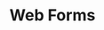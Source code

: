 ---
title: Web Forms

slides:

  - class: title-slide
    content: |

      # Web Forms
      _Capturing user input_









  - content: |

      ## Prepare the sign in form

      We need the form on the sign-in 
      page to be set up correctly.


  - content: |

      ### Set the form action to sign-in

      ```html
      <form action="sign-in">
      ```

      The form "action" is the URL or route
      where the form data should be submitted.


  - content: |

      ### Set the form method to post

      ```html
      <form action="sign-in" method="post">
      ```

      Setting the method to "post" allows us to
      easily access the data from within Python.


  - content: |

      ### Name all form inputs

      ```html
      <form action="sign-in" method="post">

        <label>Username</label>
        <input name="username" type="text">

        <label>Password</label>
        <input name="password" type="password">

        <input type="submit" value="Sign in">

      </form>
      ```

      Form inputs must have a name attribute
      for their data to be posted to the server.









  - content: |

      ## Modify the sign in route

      Our **sign-in** route now needs to process sign ins
      as well as display the sign in form to users.

  - content: |

      ### Import Flask's request package

      ```python
      from flask import request
      ```

      At the top of **routes.py**, import the
      request package to allow us to process forms.


  - content: |

      ### Define which methods are enabled for the route

      ```python
      @website.route('/sign-in', methods=['GET', 'POST'])
      def sign_in():
          return render_template('sign-in.html')
      ```

      The **GET** method is for viewing the web page,
      and the **POST** method is for processing form data.

  - content: |

      ### Do different things based on the method used

      ```python
      @website.route('/sign-in', methods=['GET', 'POST'])
      def sign_in():

          if request.method == 'GET':
              return render_template('sign-in.html')

          if request.method == 'POST':
              return 'log in the user'

      ```

      For a **GET** request we want to display the form,
      but for **POST** we want to log in the user.


  - content: |

      ### Check that both GET and POST are supported

      Browse to the sign in page and ensue that
      you get a different page when clicking sign in.


  - content: |

      ### Get the posted username and password

      ```python
      if request.method == 'POST':

          username = request.form.get('username')
          password = request.form.get('password')

      ```

      We can get the values entered in the form
      by using the names we specified in the HTML.

  - content: |

      ### Check the form fields in the shell

      ```python
      if request.method == 'POST':

          username = request.form.get('username')
          password = request.form.get('password')

          print('username:', username)
          print('password:', password)
      ```

      Sign in with a username and password,
      then check that they printed in the shell.




  


  - content: |

      ![Thumbs Up!]([[BASE_URL]]/theme/assets/images/thumbs-up.svg){: height="200"}

      ## Web Forms: Complete!

      [Take me to the next chapter!](user-login.html)


---
